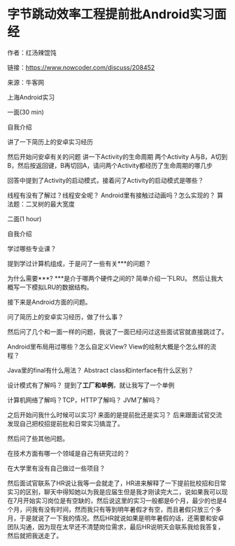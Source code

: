 # 字节跳动效率工程提前批Android实习面经

作者：红汤辣馄饨

链接：https://www.nowcoder.com/discuss/208452

来源：牛客网



上海Android实习

一面(30 min)

自我介绍

讲了一下简历上的安卓实习经历

然后开始问安卓有关的问题 讲一下Activity的生命周期 两个Activity A与B，A切到B，然后按返回键，B再切回A，请问两个Activity都经历了生命周期的哪几步

回答中提到了Activity的启动模式，接着问了Activity的启动模式是哪些？

线程有没有了解过？线程安全呢？ Android里有接触过动画吗？怎么实现的？ 算法题：二叉树的最大宽度



二面(1 hour)

自我介绍

学过哪些专业课？

提到学过计算机组成，于是问了一些有关\*\*\*的问题？

为什么需要\*\*\*? \*\*\*是介于哪两个硬件之间的? 简单介绍一下LRU。 然后让我大概写一下模拟LRU的数据结构。

接下来是Android方面的问题。

问了简历上的安卓实习经历，做了什么事？

然后问了几个和一面一样的问题，我说了一面已经问过这些面试官就直接跳过了。

Android里布局用过哪些？怎么自定义View? View的绘制大概是个怎么样的流程？

Java里的final有什么用法？ Abstract class和interface有什么区别？

设计模式有了解吗？ 提到了**工厂和单例**，就让我写了一个单例

计算机网络了解吗？TCP，HTTP了解吗？ JVM了解吗？

之后开始问我什么时候可以实习? 来面的是提前批还是实习？ 后来跟面试官交流发现自己把校招提前批和日常实习搞混了。

然后问了些其他问题。

在技术方面有哪一个领域是自己有研究过的？

在大学里有没有自己做过一些项目？



然后面试官联系了HR说让我等一会就走了，HR进来解释了一下提前批校招和日常实习的区别，聊天中得知她以为我是应届生但是我才刚读完大二，说如果我可以现在7月开始实习岗位是有空缺的，然后说这里的实习一般都是6个月，最少的也是4个月，问我有没有时间，然而我只有等到明年暑假才有空，而且暑假只放三个多月，于是就说了一下我的情况。然后HR就说如果是明年暑假的话，还需要和安卓团队沟通，因为现在太早还不清楚岗位需求，最后HR说明天会联系我给我答复，然后就把我送走了。
